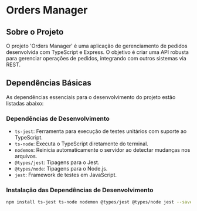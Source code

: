 # Orders Manager

## Sobre o Projeto

O projeto 'Orders Manager' é uma aplicação de gerenciamento de pedidos desenvolvida com TypeScript e Express. O objetivo é criar uma API robusta para gerenciar operações de pedidos, integrando com outros sistemas via REST.

## Dependências Básicas

As dependências essenciais para o desenvolvimento do projeto estão listadas abaixo:

### Dependências de Desenvolvimento

- `ts-jest`: Ferramenta para execução de testes unitários com suporte ao TypeScript.
- `ts-node`: Executa o TypeScript diretamente do terminal.
- `nodemon`: Reinicia automaticamente o servidor ao detectar mudanças nos arquivos.
- `@types/jest`: Tipagens para o Jest.
- `@types/node`: Tipagens para o Node.js.
- `jest`: Framework de testes em JavaScript.

### Instalação das Dependências de Desenvolvimento

```bash
npm install ts-jest ts-node nodemon @types/jest @types/node jest --save-dev
